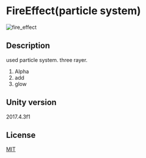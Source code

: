# FireEffect(particle system)
![fire_effect](https://github.com/en9am/sketch/blob/master/unity/effect_fire/demo.gif "fire_effect")

## Description
used particle system. three rayer.
1. Alpha
2. add
3. glow

## Unity version
2017.4.3f1

## License
[MIT](LICENSE)